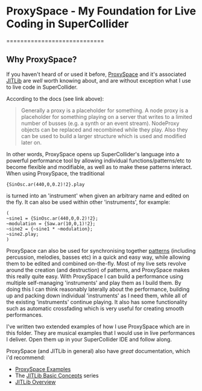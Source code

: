 # ProxySpace - My Foundation for Live Coding in SuperCollider
============================

## Why ProxySpace?

If you haven't heard of or used it before, [ProxySpace](http://doc.sccode.org/Classes/ProxySpace.html) and it's associated [JITLib](http://doc.sccode.org/Overviews/JITLib.html) are _well_ worth knowing about, and are without exception what I use to live code in SuperCollider.

According to the docs (see link above):
>Generally a proxy is a placeholder for something. A node proxy is a placeholder for something playing on a server that writes to a limited number of busses (e.g. a synth or an event stream). NodeProxy objects can be replaced and recombined while they play. Also they can be used to build a larger structure which is used and modified later on.

In other words, ProxySpace opens up SuperCollider's language into a powerful performance tool by allowing individual functions/patterns/etc to become flexible and modifiable, as well as to make these patterns interact. When using ProxySpace, the traditional

```
{SinOsc.ar(440,0,0.2)!2}.play
```
is turned into an 'instrument' when given an arbitrary name and edited on the fly. It can also be used within other 'instruments', for example:

```
(
~sine1 = {SinOsc.ar(440,0,0.2)!2};
~modulation = {Saw.ar(10,0,1)!2};
~sine2 = {~sine1 * ~modulation};
~sine2.play;
)
```

ProxySpace can also be used for synchronising together [patterns](http://danielnouri.org/docs/SuperColliderHelp/Streams-Patterns-Events/Pbind.html) (including percussion, melodies, basses etc) in a quick and easy way, while allowing them to be edited and combined on-the-fly. Most of my live sets revolve around the creation (and destruction) of patterns, and ProxySpace makes this really quite easy. With ProxySpace I can build a performance using multiple self-managing 'instruments' and play them as I build them. By doing this I can think reasonably laterally about the performance, building up and packing down individual 'instruments' as I need them, while all of the existing 'instruments' continue playing. It also has some functionality such as automatic crossfading which is very useful for creating smooth performances.

I've written two extended examples of how I use ProxySpace which are in this folder. They are musical examples that I would use in live performances I deliver. Open them up in your SuperCollider IDE and follow along.

ProxySpace (and JITLib in general) also have *great* documentation, which i'd recommend:
- [ProxySpace Examples](http://doc.sccode.org/Tutorials/JITLib/proxyspace_examples.html)
- The [JITLib Basic Concepts](http://doc.sccode.org/Tutorials/JITLib/jitlib_basic_concepts_01.html) series
- [JITLib Overview](http://doc.sccode.org/Overviews/JITLib.html)

